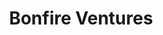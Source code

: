 ---
layout: firm_page
title: "Bonfire Ventures"
id: "bonfirevc.com"
permalink: "/bonfireventuresbonfirevc.com/"
website: "https://www.bonfirevc.com"
offices: "Los Angeles (United States)"
investment_stages: "Seed, Series A"
portfolio_companies: "ChowNow, Invoca, Boulevard, Branch, Figment, Disqo, Particle, Spekit, Aforza, Cube, Atrium, Abstract, Alvys, Alice, Aloft, Blueprint Health, CalmWave, Cascade, ChangeEngine, Credit Key, DepoDirect, Duro, Earnest Research, Emotive, Fermata Discovery, Flowpath, Fuel 50, GitStart, HealNow, Honk, Hum Capital, Integry, Inveterate, Involve.ai, KeySavvy, KYC Hospitality, Mithrl, mntn, Nobl9, Operative Intelligence, Rwazi, SafeRide Health, Spekit, TeamSense, Topline Pro, Upp.ai, Writer, ZeroTier, Zuub"
portfolio_link: "https://www.bonfirevc.com/companies"
investment_markets: "B2B Software"
founded_year: "2017"
description: "Bonfire Ventures is a seed-stage investment firm focused on B2B software startups. They strive to be responsive, trusted advisors for ambitious founders, providing hands-on support and personalized guidance."
linkedin: "https://www.linkedin.com/company/bonfireventures/"
twitter: "https://twitter.com/bonfire_vc"
instagram: ""
team_page: "https://www.bonfirevc.com/team"
investor_type: "Venture Capital"
crunchbase: "https://www.crunchbase.com/organization/bonfire-ventures"
pitchbook: "https://pitchbook.com/profiles/investor/187651-45"

# SEO Optimization
meta_title: "Bonfire Ventures - VC Firm - projectstartups.com"
meta_description: "Bonfire Ventures, Bonfire Ventures is a seed-stage investment firm focused on B2B software startups. They strive to be responsive, trusted advisors for ambitious founde..."
meta_keywords: "Bonfire Ventures, B2B Software, VC firm, venture capital, startup investor, projectstartups.com"
canonical_url: "https://vc.projectstartups.com/bonfireventuresbonfirevc.com/"
---
